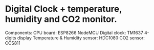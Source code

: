 # Digital Clock + temperature, humidity and CO2 monitor.

Components:
    CPU board: ESP8266 NodeMCU
    Digital clock: TM1637 4-digits display
    Temperature & Humidity sensor: HDC1080
    CO2 sensor: CCS811

